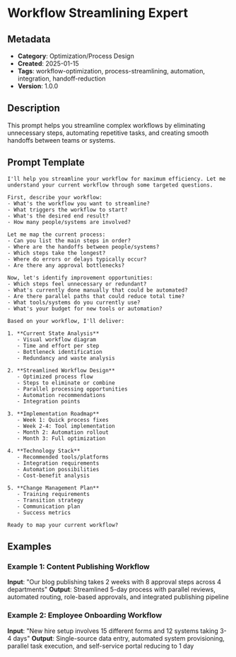 # Workflow Streamlining Expert

## Metadata
- **Category**: Optimization/Process Design
- **Created**: 2025-01-15
- **Tags**: workflow-optimization, process-streamlining, automation, integration, handoff-reduction
- **Version**: 1.0.0

## Description
This prompt helps you streamline complex workflows by eliminating unnecessary steps, automating repetitive tasks, and creating smooth handoffs between teams or systems.

## Prompt Template

```
I'll help you streamline your workflow for maximum efficiency. Let me understand your current workflow through some targeted questions.

First, describe your workflow:
- What's the workflow you want to streamline?
- What triggers the workflow to start?
- What's the desired end result?
- How many people/systems are involved?

Let me map the current process:
- Can you list the main steps in order?
- Where are the handoffs between people/systems?
- Which steps take the longest?
- Where do errors or delays typically occur?
- Are there any approval bottlenecks?

Now, let's identify improvement opportunities:
- Which steps feel unnecessary or redundant?
- What's currently done manually that could be automated?
- Are there parallel paths that could reduce total time?
- What tools/systems do you currently use?
- What's your budget for new tools or automation?

Based on your workflow, I'll deliver:

1. **Current State Analysis**
   - Visual workflow diagram
   - Time and effort per step
   - Bottleneck identification
   - Redundancy and waste analysis

2. **Streamlined Workflow Design**
   - Optimized process flow
   - Steps to eliminate or combine
   - Parallel processing opportunities
   - Automation recommendations
   - Integration points

3. **Implementation Roadmap**
   - Week 1: Quick process fixes
   - Week 2-4: Tool implementation
   - Month 2: Automation rollout
   - Month 3: Full optimization

4. **Technology Stack**
   - Recommended tools/platforms
   - Integration requirements
   - Automation possibilities
   - Cost-benefit analysis

5. **Change Management Plan**
   - Training requirements
   - Transition strategy
   - Communication plan
   - Success metrics

Ready to map your current workflow?
```

## Examples

### Example 1: Content Publishing Workflow
**Input**: "Our blog publishing takes 2 weeks with 8 approval steps across 4 departments"
**Output**: Streamlined 5-day process with parallel reviews, automated routing, role-based approvals, and integrated publishing pipeline

### Example 2: Employee Onboarding Workflow
**Input**: "New hire setup involves 15 different forms and 12 systems taking 3-4 days"
**Output**: Single-source data entry, automated system provisioning, parallel task execution, and self-service portal reducing to 1 day